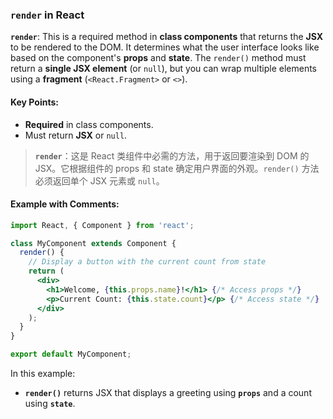 ### `render` in React

**`render`**: This is a required method in **class components** that returns the **JSX** to be rendered to the DOM. It determines what the user interface looks like based on the component's **props** and **state**. The `render()` method must return a **single JSX element** (or `null`), but you can wrap multiple elements using a **fragment** (`<React.Fragment>` or `<>`).

<audio src="..\..\mp3/__`render`___ T.mp3"></audio>

#### Key Points:
- **Required** in class components.
- Must return **JSX** or `null`.

> **`render`**：这是 React 类组件中必需的方法，用于返回要渲染到 DOM 的 JSX。它根据组件的 props 和 state 确定用户界面的外观。`render()` 方法必须返回单个 JSX 元素或 `null`。
>
> <audio src="..\..\mp3/render：这是 React.mp3"></audio>

#### Example with Comments:

<audio src="..\..\mp3/`render` 方法是 Re.mp3"></audio>

<audio src="..\..\mp3/The `render` me.mp3"></audio>

```jsx
import React, { Component } from 'react';

class MyComponent extends Component {
  render() {
    // Display a button with the current count from state
    return (
      <div>
        <h1>Welcome, {this.props.name}!</h1> {/* Access props */}
        <p>Current Count: {this.state.count}</p> {/* Access state */}
      </div>
    );
  }
}

export default MyComponent;
```

In this example:
- **`render()`** returns JSX that displays a greeting using **`props`** and a count using **`state`**.